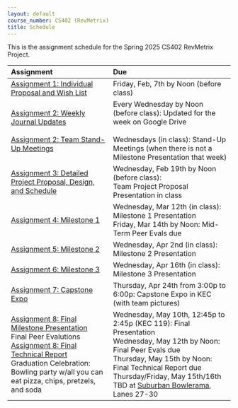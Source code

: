 ```yaml
---
layout: default
course_number: CS402 (RevMetrix)
title: Schedule
---
```


This is the assignment schedule for the Spring 2025 CS402 RevMetrix Project.

**Assignment** | **Due**
:--------------|:---------
[Assignment 1: Individual Proposal and Wish List](../../assign/assign01.html)| Friday, Feb, 7th by Noon (before class)
[Assignment 2: Weekly Journal Updates](../../assign/assign02.html)<br><br>[Assignment 2: Team Stand-Up Meetings](../../assign/assign02.html) | Every Wednesday by Noon (before class): Updated for the week on Google Drive<br><br> Wednesdays (in class): Stand-Up Meetings (when there is not a Milestone Presentation that week)
[Assignment 3: Detailed Project Proposal, Design, and Schedule](../../assign/assign03.html) | Wednesday, Feb 19th by Noon (before class): <br> Team Project Proposal Presentation in class
[Assignment 4: Milestone 1](../../assign/assign04.html)   | Wednesday, Mar 12th (in class): Milestone 1 Presentation<br>Friday, Mar 14th by Noon: Mid-Term Peer Evals due
[Assignment 5: Milestone 2](../../assign/assign05.html)   | Wednesday, Apr 2nd (in class): Milestone 2 Presentation
[Assignment 6: Milestone 3](../../assign/assign06.html)   | Wednesday, Apr 16th (in class): Milestone 3 Presentation
[Assignment 7: Capstone Expo](../../assign/assign07.html) | Thursday, Apr 24th from 3:00p to 6:00p: Capstone Expo in KEC (with team pictures)
[Assignment 8: Final Milestone Presentation](../../assign/assign08.html)<br>Final Peer Evalutions <br> [Assignment 8: Final Technical Report](../../assign/finalreport.html)<br>Graduation Celebration: Bowling party w/all you can eat pizza, chips, pretzels, and soda | Wednesday, May 10th, 12:45p to 2:45p (KEC 119): Final Presentation<br>Wednesday, May 12th by Noon: Final Peer Evals due<br>Thursday, May 15th by Noon: Final Technical Report due<br>Thursday/Friday, May 15th/16th TBD at [Suburban Bowlerama](https://suburbanbowlerama.com/), Lanes 27-30